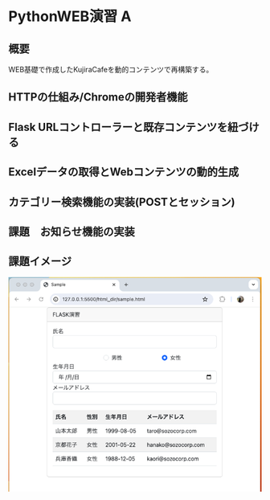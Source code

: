# PythonWEB演習 A

## 概要
WEB基礎で作成したKujiraCafeを動的コンテンツで再構築する。


## HTTPの仕組み/Chromeの開発者機能

## Flask URLコントローラーと既存コンテンツを紐づける

## Excelデータの取得とWebコンテンツの動的生成

## カテゴリー検索機能の実装(POSTとセッション)

## 課題　お知らせ機能の実装

## 課題イメージ
  
<img src="images/PythonWeb.png">